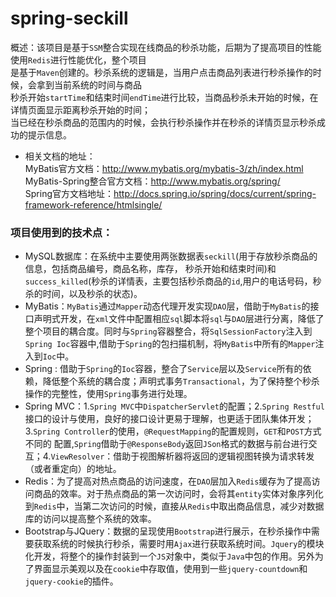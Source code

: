 
# spring-seckill
概述：该项目是基于`SSM`整合实现在线商品的秒杀功能，后期为了提高项目的性能使用`Redis`进行性能优化，整个项目   
    是基于`Maven`创建的。秒杀系统的逻辑是，当用户点击商品列表进行秒杀操作的时候，会拿到当前系统的时间与商品   
    秒杀开始`startTime`和结束时间`endTime`进行比较，当商品秒杀未开始的时候，在详情页面显示距离秒杀开始的时间；   
    当已经在秒杀商品的范围内的时候，会执行秒杀操作并在秒杀的详情页显示秒杀成功的提示信息。   
- 相关文档的地址：   
  MyBatis官方文档：http://www.mybatis.org/mybatis-3/zh/index.html   
  MyBatis-Spring整合官方文档：http://www.mybatis.org/spring/  
  Spring官方文档地址：http://docs.spring.io/spring/docs/current/spring-framework-reference/htmlsingle/
### 项目使用到的技术点：  
- MySQL数据库：在系统中主要使用两张数据表`seckill`(用于存放秒杀商品的信息，包括商品编号，商品名称，库存， 秒杀开始和结束时间)和`success_killed`(秒杀的详情表，主要包括秒杀商品的`id`,用户的电话号码，秒杀的时间，以及秒杀的状态)。
- MyBatis：`MyBatis`通过`Mapper`动态代理开发实现`DAO`层，借助于`MyBatis`的接口声明式开发，在`xml`文件中配置相应`sql`脚本将`sql`与`DAO`层进行分离，降低了整个项目的耦合度。同时与`Spring`容器整合，将`SqlSessionFactory`注入到`Spring Ioc`容器中,借助于`Spring`的包扫描机制，将`MyBatis`中所有的`Mapper`注入到`Ioc`中。
- Spring : 借助于`Spring`的`Ioc`容器，整合了`Service`层以及`Service`所有的依赖，降低整个系统的耦合度；声明式事务`Transactional`，为了保持整个秒杀操作的完整性，使用`Spring`事务进行处理。
- Spring MVC：1.`Spring MVC`中`DispatcherServlet`的配置；2.`Spring Restful`接口的设计与使用，良好的接口设计更易于理解，也更适于团队集体开发；3.`Spring Controller`的使用，`@RequestMapping`的配置规则，`GET`和`POST`方式不同的 配置,`Spring`借助于`@ResponseBody`返回`JSon`格式的数据与前台进行交互；4.`ViewResolver`：借助于视图解析器将返回的逻辑视图转换为请求转发（或者重定向）的地址。 
- Redis：为了提高对热点商品的访问速度，在`DAO`层加入`Redis`缓存为了提高访问商品的效率。对于热点商品的第一次访问时，会将其`entity`实体对象序列化到`Redis`中，当第二次访问的时候，直接从`Redis`中取出商品信息，减少对数据库的访问以提高整个系统的效率。
- Bootstrap与JQuery：数据的呈现使用`Bootstrap`进行展示，在秒杀操作中需要获取系统的时候执行秒杀，需要时用`Ajax`进行获取系统时间。`Jquery`的模块化开发，将整个的操作封装到一个`JS`对象中，类似于`Java`中包的作用。另外为了界面显示美观以及在`cookie`中存取值，使用到一些`jquery-countdown`和`jquery-cookie`的插件。 
